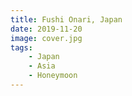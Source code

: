 ```yaml
---
title: Fushi Onari, Japan
date: 2019-11-20
image: cover.jpg
tags:
    - Japan
    - Asia
    - Honeymoon
---
```

